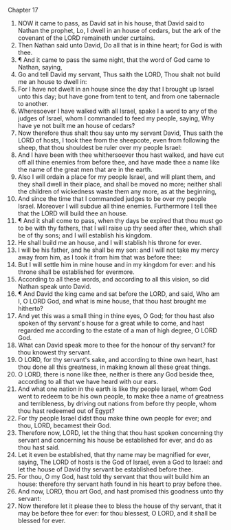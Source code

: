 

Chapter 17

1. NOW it came to pass, as David sat in his house, that David said to Nathan the prophet, Lo, I dwell in an house of cedars, but the ark of the covenant of the LORD remaineth under curtains.
2. Then Nathan said unto David, Do all that is in thine heart; for God is with thee.
3. ¶ And it came to pass the same night, that the word of God came to Nathan, saying,
4. Go and tell David my servant, Thus saith the LORD, Thou shalt not build me an house to dwell in:
5. For I have not dwelt in an house since the day that I brought up Israel unto this day; but have gone from tent to tent, and from one tabernacle to another.
6. Wheresoever I have walked with all Israel, spake I a word to any of the judges of Israel, whom I commanded to feed my people, saying, Why have ye not built me an house of cedars?
7. Now therefore thus shalt thou say unto my servant David, Thus saith the LORD of hosts, I took thee from the sheepcote, even from following the sheep, that thou shouldest be ruler over my people Israel:
8. And I have been with thee whithersoever thou hast walked, and have cut off all thine enemies from before thee, and have made thee a name like the name of the great men that are in the earth.
9. Also I will ordain a place for my people Israel, and will plant them, and they shall dwell in their place, and shall be moved no more; neither shall the children of wickedness waste them any more, as at the beginning,
10. And since the time that I commanded judges to be over my people Israel.  Moreover I will subdue all thine enemies. Furthermore I tell thee that the LORD will build thee an house.
11. ¶ And it shall come to pass, when thy days be expired that thou must go to be with thy fathers, that I will raise up thy seed after thee, which shall be of thy sons; and I will establish his kingdom.
12. He shall build me an house, and I will stablish his throne for ever.
13. I will be his father, and he shall be my son: and I will not take my mercy away from him, as I took it from him that was before thee:
14. But I will settle him in mine house and in my kingdom for ever: and his throne shall be established for evermore.
15. According to all these words, and according to all this vision, so did Nathan speak unto David.
16. ¶ And David the king came and sat before the LORD, and said, Who am I, O LORD God, and what is mine house, that thou hast brought me hitherto?
17. And yet this was a small thing in thine eyes, O God; for thou hast also spoken of thy servant's house for a great while to come, and hast regarded me according to the estate of a man of high degree, O LORD God.
18. What can David speak more to thee for the honour of thy servant?  for thou knowest thy servant.
19. O LORD, for thy servant's sake, and according to thine own heart, hast thou done all this greatness, in making known all these great things.
20. O LORD, there is none like thee, neither is there any God beside thee, according to all that we have heard with our ears.
21. And what one nation in the earth is like thy people Israel, whom God went to redeem to be his own people, to make thee a name of greatness and terribleness, by driving out nations from before thy people, whom thou hast redeemed out of Egypt?
22. For thy people Israel didst thou make thine own people for ever; and thou, LORD, becamest their God.
23. Therefore now, LORD, let the thing that thou hast spoken concerning thy servant and concerning his house be established for ever, and do as thou hast said.
24. Let it even be established, that thy name may be magnified for ever, saying, The LORD of hosts is the God of Israel, even a God to Israel: and let the house of David thy servant be established before thee.
25. For thou, O my God, hast told thy servant that thou wilt build him an house: therefore thy servant hath found in his heart to pray before thee.
26. And now, LORD, thou art God, and hast promised this goodness unto thy servant:
27. Now therefore let it please thee to bless the house of thy servant, that it may be before thee for ever: for thou blessest, O LORD, and it shall be blessed for ever.
